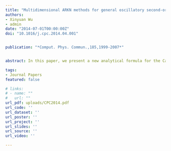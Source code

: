 ```yaml
---
title: "Multidimensional ARKN methods for general oscillatory second-order initial value problems"
authors:
- Xinyuan Wu
- admin
date: "2014-07-01T00:00:00Z"
doi: "10.1016/j.cpc.2014.04.001"


publication: "*Comput. Phys. Commun.,185,1999-2007*"


abstract: In this paper, we present a new analytical formula for the Cauchy problem of the linear inhomogeneous wave equation with variable coefficients. The formula gives a much simpler solution than that given by the classical Poisson formula. The derivation is based on Duhamel’s Principle and the theory of pseudodifferential operator. An example is solved by using the formula to illustrate the feasibility.

tags:
- Journal Papers
featured: false

# links:
# - name: ""
#   url: ""
url_pdf: uploads/CPC2014.pdf
url_code: ''
url_dataset: ''
url_poster: ''
url_project: ''
url_slides: ''
url_source: ''
url_video: ''

---
```



